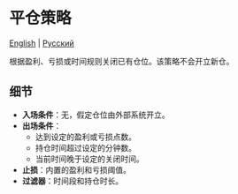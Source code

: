 # 平仓策略
[English](README.md) | [Русский](README_ru.md)

根据盈利、亏损或时间规则关闭已有仓位。该策略不会开立新仓。

## 细节

- **入场条件**：无，假定仓位由外部系统开立。
- **出场条件**：
  - 达到设定的盈利或亏损点数。
  - 持仓时间超过设定的分钟数。
  - 当前时间晚于设定的关闭时间。
- **止损**：内置的盈利和亏损阈值。
- **过滤器**：时间段和持仓时长。
